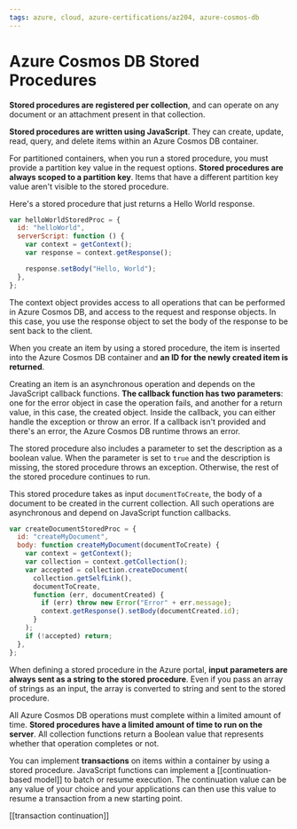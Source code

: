 ```yaml
---
tags: azure, cloud, azure-certifications/az204, azure-cosmos-db
---
```


# Azure Cosmos DB Stored Procedures

**Stored procedures are registered per collection**, and can operate on any document or an attachment present in that collection.

**Stored procedures are written using JavaScript**. They can create, update, read, query, and delete items within an Azure Cosmos DB container.

For partitioned containers, when you run a stored procedure, you must provide a partition key value in the request options. **Stored procedures are always scoped to a partition key**. Items that have a different partition key value aren't visible to the stored procedure.

Here's a stored procedure that just returns a Hello World response.

```js
var helloWorldStoredProc = {
  id: "helloWorld",
  serverScript: function () {
    var context = getContext();
    var response = context.getResponse();

    response.setBody("Hello, World");
  },
};
```

The context object provides access to all operations that can be performed in Azure Cosmos DB, and access to the request and response objects. In this case, you use the response object to set the body of the response to be sent back to the client.

When you create an item by using a stored procedure, the item is inserted into the Azure Cosmos DB container and **an ID for the newly created item is returned**.

Creating an item is an asynchronous operation and depends on the JavaScript callback functions. **The callback function has two parameters**: one for the error object in case the operation fails, and another for a return value, in this case, the created object. Inside the callback, you can either handle the exception or throw an error. If a callback isn't provided and there's an error, the Azure Cosmos DB runtime throws an error.

The stored procedure also includes a parameter to set the description as a boolean value. When the parameter is set to `true` and the description is missing, the stored procedure throws an exception. Otherwise, the rest of the stored procedure continues to run.

This stored procedure takes as input `documentToCreate`, the body of a document to be created in the current collection. All such operations are asynchronous and depend on JavaScript function callbacks.

```js
var createDocumentStoredProc = {
  id: "createMyDocument",
  body: function createMyDocument(documentToCreate) {
    var context = getContext();
    var collection = context.getCollection();
    var accepted = collection.createDocument(
      collection.getSelfLink(),
      documentToCreate,
      function (err, documentCreated) {
        if (err) throw new Error("Error" + err.message);
        context.getResponse().setBody(documentCreated.id);
      }
    );
    if (!accepted) return;
  },
};
```

When defining a stored procedure in the Azure portal, **input parameters are always sent as a string to the stored procedure**. Even if you pass an array of strings as an input, the array is converted to string and sent to the stored procedure.

All Azure Cosmos DB operations must complete within a limited amount of time. **Stored procedures have a limited amount of time to run on the server**. All collection functions return a Boolean value that represents whether that operation completes or not.

You can implement **transactions** on items within a container by using a stored procedure. JavaScript functions can implement a [[continuation-based model]] to batch or resume execution. The continuation value can be any value of your choice and your applications can then use this value to resume a transaction from a new starting point.

[[transaction continuation]]
